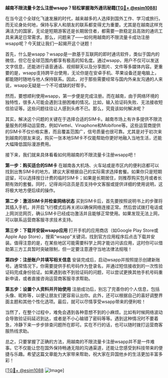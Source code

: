 **越南不限流量卡怎么注册wsapp？轻松掌握海外通讯秘籍[[TG💪+ @esim1088](https://t.me/s/esim1088)]**

在当今这个全球化飞速发展的时代，越来越多的人选择到国外工作、学习或旅行。而无论身处何地，保持与家人和朋友的联系都变得尤为重要。尤其是在越南这样充满活力的国家，无论是短期游客还是长期居住者，都需要一款稳定且高效的通讯工具来满足日常需求。那么，问题来了——如何用越南的不限流量卡成功注册wsapp呢？今天就让我们一起揭开这个谜题！

首先，什么是wsapp？wsapp是一款基于互联网的即时通讯软件，类似于国内的微信，但它在全球范围内都享有极高的知名度。通过wsapp，用户不仅可以发送文字信息，还能进行语音通话、视频聊天以及分享图片、文件等多媒体内容。更重要的是，wsapp支持跨平台使用，无论你是在安卓手机、苹果设备还是电脑上，都能随时随地与他人保持联系。因此，对于那些需要经常与国内外亲友沟通的人来说，wsapp无疑是一个不可或缺的好帮手。

然而，要想顺利使用wsapp，第一步便是完成注册。而在越南，由于网络环境的独特性，很多人可能会遇到注册困难的情况。比如，输入验证码失败、无法接收短信验证等。这些问题往往让人感到头疼不已。那么，究竟该如何解决呢？

其实，解决这个问题的关键在于选择合适的SIM卡。越南市场上有许多提供不限流量服务的移动运营商，例如Viettel、Vinaphone和Mobifone等。这些运营商提供的SIM卡不仅价格实惠，而且覆盖范围广，信号质量也很可靠。尤其是对于初次来到越南的朋友来说，购买一张本地SIM卡不仅能帮助你更好地融入当地生活，还能大幅降低国际漫游费用。

接下来，我们就来具体看看如何用越南的不限流量卡注册wsapp吧！

**第一步：购买适合的SIM卡**
在越南各大机场、火车站或是市区内的便利店都可以找到出售SIM卡的地方。建议大家根据自己的实际需求选择套餐。如果你只是短期逗留，可以选择按日计费的临时SIM卡；如果是长期居住，则推荐购买包月或者长期有效的套餐。同时，记得询问店员是否支持中文客服或提供详细的使用说明，这将极大地方便后续的操作。

**第二步：激活SIM卡并检查网络状态**
买到SIM卡后，首先要按照说明书上的步骤将其插入手机，并开启飞行模式后再关闭以确保网络连接正常。然后尝试拨打电话或上网浏览网页，确认SIM卡已经成功激活并且能够正常使用。如果发现无法上网，可以联系运营商客服寻求技术支持。

**第三步：下载并安装wsapp应用**
打开手机的应用商店（如Google Play Store或Apple App Store），搜索“wsapp”关键词，找到官方应用程序后点击下载并安装。值得注意的是，在某些地区可能需要科学上网才能访问该应用，这时你可以借助第三方工具暂时突破限制，但一定要注意遵守当地法律法规哦！

**第四步：注册账户并填写相关信息**
安装完成后，启动wsapp并按照提示创建新账号。通常情况下，你需要提供手机号码作为登录名，并通过短信接收到的一次性验证码完成身份验证。如果遇到收不到验证码的问题，可以尝试更换其他手机号码重新申请，或者直接咨询运营商客服寻求帮助。

**第五步：设置个人资料并开始使用**
注册成功后，别忘了完善你的个人信息，包括头像、昵称等，以便让朋友们更容易认出你。此外，还可以根据自己的喜好调整界面主题和其他个性化选项。最后，就可以尽情享受wsapp带来的便利啦！

当然了，在整个过程中，难免会遇到各种意想不到的小麻烦。比如有时候网络波动会导致验证码延迟到达，或者是不小心输错了密码等等。遇到这种情况时不要着急，冷静下来一步步排查问题所在即可。实在不行的话，也可以随时拨打运营商客服热线求助。

总之，只要掌握了正确的方法，用越南的不限流量卡注册wsapp并不是一件难事。它不仅能让您在国外保持畅通无阻的沟通渠道，还能让您感受到科技带来的便捷与乐趣。希望这篇文章能为大家带来帮助，祝大家在异国他乡的生活更加丰富多彩！

[[TG💪+ @esim1088](https://t.me/s/esim1088) ![Image](https://i.postimg.cc/4NQfJmqS/Snipaste-2025-05-13-00-14-12.png)]